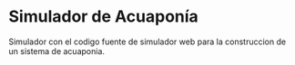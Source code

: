 # Simulador de Acuaponía
Simulador con el codigo fuente de simulador web para la construccion de un sistema de acuaponia.
